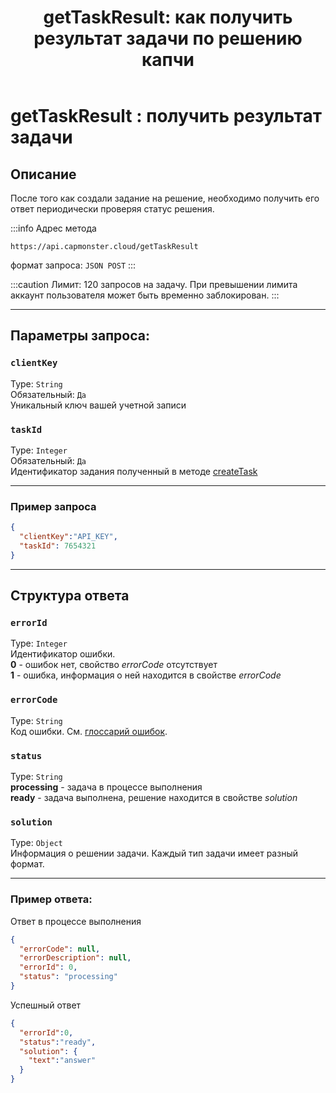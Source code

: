 ﻿---
sidebar_position: 1
sidebar_label: getTaskResult
title: "getTaskResult: как получить результат задачи по решению капчи"
description: "Узнайте, как использовать метод getTaskResult в API Capmonster Cloud для получения результата задачи. Подробное описание параметров, ответов и примеров запроса. Быстрое и удобное решение капч онлайн!"
---

# getTaskResult : получить результат задачи
## **Описание**
После того как создали задание на решение, необходимо получить его ответ периодически проверяя статус решения.

:::info Адрес метода
```http
https://api.capmonster.cloud/getTaskResult
```
формат запроса: `JSON POST`
:::

:::caution
Лимит: 120 запросов на задачу. При превышении лимита аккаунт пользователя может быть временно заблокирован. 
:::

---

## Параметры запроса:

### `clientKey`
Type: `String` <br />
Обязательный: `Да`<br />
Уникальный ключ вашей учетной записи

### `taskId`
Type: `Integer` <br />
Обязательный: `Да`<br />
Идентификатор задания полученный в методе [createTask](./create-task.md)

---
### Пример запроса

```json
{
  "clientKey":"API_KEY",
  "taskId": 7654321
}
```
--- 
## Структура ответа

### `errorId`
Type: `Integer` <br />
Идентификатор ошибки.<br />**0** - ошибок нет, свойство *errorCode* отсутствует<br />**1** - ошибка, информация о ней находится в свойстве *errorCode*

### `errorCode`
Type: `String` <br />
Код ошибки. См. [глоссарий ошибок](../api-errors.md).

### `status`
Type: `String` <br />
**processing** - задача в процессе выполнения<br />**ready** - задача выполнена, решение находится в свойстве *solution*

### `solution`
Type: `Object` <br />
Информация о решении задачи. Каждый тип задачи имеет разный формат.

---
### Пример ответа:

Ответ в процессе выполнения

```json
{
  "errorCode": null,
  "errorDescription": null,
  "errorId": 0,
  "status": "processing"
}
```

Успешный ответ

```json
{
  "errorId":0,
  "status":"ready",
  "solution": {
    "text":"answer"
  }
}
```
